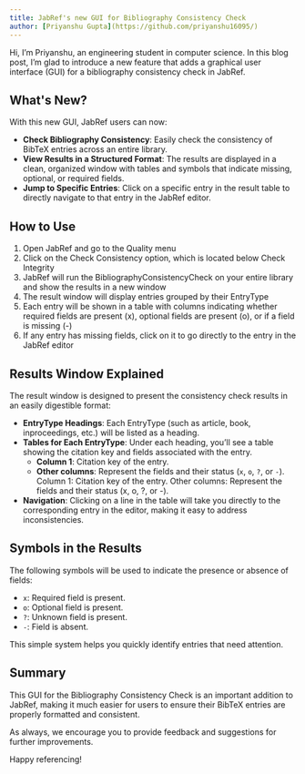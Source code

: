 ```yaml
---
title: JabRef's new GUI for Bibliography Consistency Check
author: [Priyanshu Gupta](https://github.com/priyanshu16095/)
---
```


Hi, I’m Priyanshu, an engineering student in computer science. In this blog post, I’m glad to introduce a new feature that adds a graphical user interface (GUI) for a bibliography consistency check in JabRef.

## What's New?

With this new GUI, JabRef users can now:

- **Check Bibliography Consistency**: Easily check the consistency of BibTeX entries across an entire library.
- **View Results in a Structured Format**: The results are displayed in a clean, organized window with tables and symbols that indicate missing, optional, or required fields.
- **Jump to Specific Entries**: Click on a specific entry in the result table to directly navigate to that entry in the JabRef editor.

## How to Use

1. Open JabRef and go to the Quality menu
2. Click on the Check Consistency option, which is located below Check Integrity
3. JabRef will run the BibliographyConsistencyCheck on your entire library and show the results in a new window
4. The result window will display entries grouped by their EntryType
5. Each entry will be shown in a table with columns indicating whether required fields are present (x), optional fields are present (o), or if a field is missing (-)
6. If any entry has missing fields, click on it to go directly to the entry in the JabRef editor

## Results Window Explained

The result window is designed to present the consistency check results in an easily digestible format:

- **EntryType Headings**: Each EntryType (such as article, book, inproceedings, etc.) will be listed as a heading.
- **Tables for Each EntryType**: Under each heading, you’ll see a table showing the citation key and fields associated with the entry.
  - **Column 1**: Citation key of the entry.
  - **Other columns**: Represent the fields and their status (`x`, `o`, `?`, or `-`).
Column 1: Citation key of the entry.
Other columns: Represent the fields and their status (x, o, ?, or -).
- **Navigation**: Clicking on a line in the table will take you directly to the corresponding entry in the editor, making it easy to address inconsistencies.

## Symbols in the Results

The following symbols will be used to indicate the presence or absence of fields:

- `x`: Required field is present.
- `o`: Optional field is present.
- `?`: Unknown field is present.
- `-`: Field is absent.

This simple system helps you quickly identify entries that need attention.

## Summary

This GUI for the Bibliography Consistency Check is an important addition to JabRef, making it much easier for users to ensure their BibTeX entries are properly formatted and consistent. 

As always, we encourage you to provide feedback and suggestions for further improvements.

Happy referencing!
